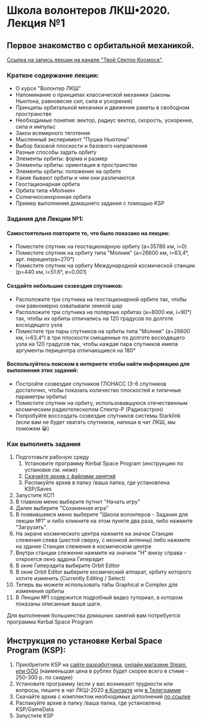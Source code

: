 # Школа волонтеров ЛКШ•2020. Лекция №1
## Первое знакомство с орбитальной механикой.

[Ссылка на запись лекции на канале "Твой Сектор Космоса"](https://www.youtube.com/watch?v=mywzwMaQBp8).

### Краткое содержание лекции:
* О курсе "Волонтер ЛКШ"
* Напоминание о принципах классической механики (законы Ньютона, равновесие сил, сила и ускорение)
* Принципы орбитальной механики и движение ракеты в свободном пространстве
* Необходимые понятия: вектор, радиус вектор, скорость, ускорение, сила и импульс
* Закон всемирного тяготения
* Мысленный эксперимент "Пушка Ньютона"
* Выбор базовой плоскости и базового направления
* Разные способы задать орбиту
* Элементы орбиты: форма и размер
* Элементы орбиты: ориентация в пространстве
* Элементы орбиты: положение на орбите
* Какие бывают орбиты и чем они различаются
* Геостационарная орбита
* Орбита типа «Молния»
* Солнечносинхронная орбита
* Пример выполнения домашнего задания с помощью KSP

### Задания для Лекции №1:

#### Самостоятельно повторите то, что было показано на лекции:
* Поместите спутник на геостационарную орбиту (a=35786 км, i=0)
* Поместите спутник на орбиту типа "Молния" (a=26600 км, i=63,4°, арг. перицентра=270°)
* Поместите спутник на орбиту Международной космической станции (p=440 км, i=51.6°, e=0.001)

#### Создайте небольшие созвездия спутников:
* Расположите три спутника на геостационарной орбите так, чтобы они равномерно охватывали земной шар
* Расположите три спутника на полярных орбитах (a=8000 км, i=90°) так, чтобы их орбиты отличались на 120 градусов по долготе восходящего узла
* Поместите три пары спутников на орбиты типа "Молния" (a=26600 км, i=63,4°) в три плоскости смещенные по долготе восходящего узла на 120 градусов так,
  чтобы каждая пара спутников имела аргументы перицентра отличающиеся на 180°

#### Воспользуйтесь поиском в интернете чтобы найти информацию для выполнения этих заданий:
* Постройте созвездие спутников ГЛОНАСС (3-6 спутников достаточно, чтобы показать количество плоскостей и типичные параметры орбиты)
* Поместите спутник на орбиту, использовавшуюся отечественным космическим радиотелескопом Спектр-Р (Радиоастрон)
* Попробуйте воссоздать созвездие спутников системы Starklink (если вам не будет хватать спутников, напиши в чат ЛКШ, мы поможем 😀)

### Как выполнять задания

1. Подготовьте рабочую среду
   1. Установите программу Kerbal Space Program (инструкцию по установке см. ниже) 
   2. [Cкачайте архив с файлами занятий](https://github.com/1greywind/space-school-volunteer/raw/master/%D0%9B%D0%B5%D0%BA%D1%86%D0%B8%D1%8F%20%E2%84%961/%D0%B7%D0%B0%D0%B4%D0%B0%D0%BD%D0%B8%D1%8F%20%D0%B4%D0%BB%D1%8F%20%D0%BB%D0%B5%D0%BA%D1%86%D0%B8%D0%B8%20%E2%84%961.zip)
   3. Распакуйте архив в папку /ваша папка, где установлена KSP/Saves
2. Запустите КСП
3. В главном меню выберите путнкт "Начать игру"
4. Далее выберите "Соханенная игра"
5. В появившемся меню выберите "Школа волонтеров - Задания для лекции №1" и либо кликните на этом пункте два раза, либо нажмите "Загрузить".
6. На экране космического центра нажмите на значок Станции слежения слева (шестой сверху, с иконкой антенны)
   либо нажмите на здание Станции слежения в космическом центре
7. Внутри станции слежения нажмите на значкок "H" внизу справа - откроется окно аддона Гиперэдит
8. В окне Гиперэдита выбирите Orbit Editor
9. В окне Orbit Editor выберите космический аппарат, орбиту которого хотите изменить (Currently Editing / Select)
10. Теперь вы можете использовать табы Graphical и Complex для изменения орбиты
11. В Лекции №1 содержится подробный видео туториал, в котором показаны описанные выше шаги.


Для выполнения большинства домашних занятий вам потребуется программа Kerbal Space Program

## Инструкция по установке Kerbal Space Program (KSP):
1. Приобретите KSP на
    [сайте разработчика](https://www.kerbalspaceprogram.com/store/),
    [онлайн магазине Steam](https://store.steampowered.com/app/220200/Kerbal_Space_Program/),
    [или GOG](https://www.gog.com/game/kerbal_space_program)
    (наименьшая цена в рублях будет скорее всего в стиме - 250-300 р. по скидке)
2. Установите программу (если у вас возникают трудности или вопросы,
   пишите в чат ЛКШ-2020 [в Контакте](https://vk.me/join/AJQ1d_3CuBfywdM9wDb9kgNs)
   или [в Телеграмме](https://t.me/space_school_chat)
3. Скачайте архив с комплектом необходимых дополнений [по ссылке](http://spaceprogram.ru/GameData-LKSH-2020-volunteer-modpack.zip)
4. Распакуйте архив в папку /ваша папка, где установлена KSP/GameData
5. Запустите KSP


